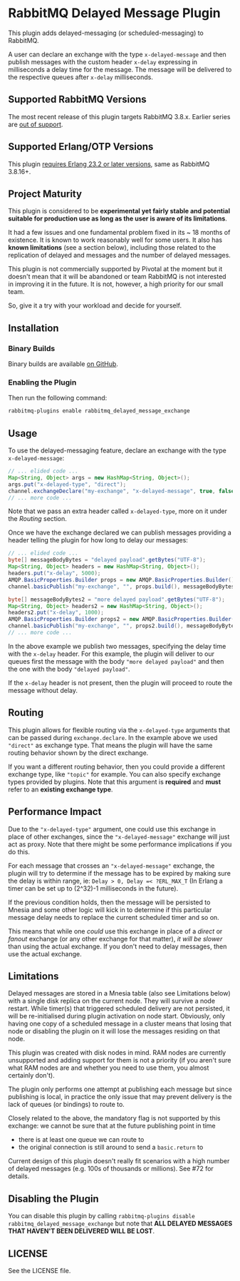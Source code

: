 # RabbitMQ Delayed Message Plugin #

This plugin adds delayed-messaging (or scheduled-messaging) to
RabbitMQ.

A user can declare an exchange with the type `x-delayed-message` and
then publish messages with the custom header `x-delay` expressing in
milliseconds a delay time for the message. The message will be
delivered to the respective queues after `x-delay` milliseconds.

## Supported RabbitMQ Versions

The most recent release of this plugin targets RabbitMQ 3.8.x.
Earlier series are [out of support](https://www.rabbitmq.com/versions.html).

## Supported Erlang/OTP Versions

This plugin [requires Erlang 23.2 or later versions](https://www.rabbitmq.com/which-erlang.html), same as RabbitMQ 3.8.16+.

## Project Maturity

This plugin is considered to be **experimental yet fairly stable and potential suitable for production use
as long as the user is aware of its limitations**.

It had a few issues and one fundamental problem fixed in its ~ 18 months of
existence. It is known to work reasonably well for some users.
It also has **known limitations** (see a section below),
including those related to the replication of delayed and messages and the number of delayed messages.

This plugin is not commercially supported by Pivotal at the moment but
it doesn't mean that it will be abandoned or team RabbitMQ is not interested
in improving it in the future. It is not, however, a high priority for our small team.

So, give it a try with your workload and decide for yourself.


## Installation

### Binary Builds

Binary builds are available [on GitHub](https://github.com/rabbitmq/rabbitmq-delayed-message-exchange/releases).

### Enabling the Plugin

Then run the following command:

``` bash
rabbitmq-plugins enable rabbitmq_delayed_message_exchange
```

## Usage ##

To use the delayed-messaging feature, declare an exchange with the
type `x-delayed-message`:


```java
// ... elided code ...
Map<String, Object> args = new HashMap<String, Object>();
args.put("x-delayed-type", "direct");
channel.exchangeDeclare("my-exchange", "x-delayed-message", true, false, args);
// ... more code ...
```

Note that we pass an extra header called `x-delayed-type`, more on it
under the _Routing_ section.

Once we have the exchange declared we can publish messages providing a
header telling the plugin for how long to delay our messages:

```java
// ... elided code ...
byte[] messageBodyBytes = "delayed payload".getBytes("UTF-8");
Map<String, Object> headers = new HashMap<String, Object>();
headers.put("x-delay", 5000);
AMQP.BasicProperties.Builder props = new AMQP.BasicProperties.Builder().headers(headers);
channel.basicPublish("my-exchange", "", props.build(), messageBodyBytes);

byte[] messageBodyBytes2 = "more delayed payload".getBytes("UTF-8");
Map<String, Object> headers2 = new HashMap<String, Object>();
headers2.put("x-delay", 1000);
AMQP.BasicProperties.Builder props2 = new AMQP.BasicProperties.Builder().headers(headers2);
channel.basicPublish("my-exchange", "", props2.build(), messageBodyBytes2);
// ... more code ...
```

In the above example we publish two messages, specifying the delay
time with the `x-delay` header. For this example, the plugin will
deliver to our queues first the message with the body `"more delayed
payload"` and then the one with the body `"delayed payload"`.

If the `x-delay` header is not present, then the plugin will proceed
to route the message without delay.

## Routing ##

This plugin allows for flexible routing via the `x-delayed-type`
arguments that can be passed during `exchange.declare`. In the example
above we used `"direct"` as exchange type. That means the plugin
will have the same routing behavior shown by the direct exchange.

If you want a different routing behavior, then you could provide a
different exchange type, like `"topic"` for example. You can also
specify exchange types provided by plugins. Note that this argument is
**required** and **must** refer to an **existing exchange type**.

## Performance Impact ##

Due to the `"x-delayed-type"` argument, one could use this exchange in
place of other exchanges, since the `"x-delayed-message"` exchange
will just act as proxy. Note that there might be some performance
implications if you do this.

For each message that crosses an `"x-delayed-message"` exchange, the
plugin will try to determine if the message has to be expired by
making sure the delay is within range, ie: `Delay > 0, Delay =<
?ERL_MAX_T` (In Erlang a timer can be set up to (2^32)-1 milliseconds
in the future).

If the previous condition holds, then the message will be persisted to
Mnesia and some other logic will kick in to determine if this
particular message delay needs to replace the current scheduled timer
and so on.

This means that while one _could_ use this exchange in place of a
_direct_ or _fanout_ exchange (or any other exchange for that matter),
_it will be slower_ than using the actual exchange. If you don't need
to delay messages, then use the actual exchange.


## Limitations

Delayed messages are stored in a Mnesia table (also see Limitations below)
with a single disk replica on the current node. They will survive a node
restart. While timer(s) that triggered scheduled delivery are not persisted,
it will be re-initialised during plugin activation on node start.
Obviously, only having one copy of a scheduled message in a cluster means
that losing that node or disabling the plugin on it will lose the
messages residing on that node.

This plugin was created with disk nodes in mind. RAM nodes are currently
unsupported and adding support for them is not a priority (if you aren't sure
what RAM nodes are and whether you need to use them, you almost certainly don't).

The plugin only performs one attempt at publishing each message but since publishing
is local, in practice the only issue that may prevent delivery is the lack of queues
(or bindings) to route to. 

Closely related to the above, the mandatory flag is not supported by this exchange:
we cannot be sure that at the future publishing point in time

 * there is at least one queue we can route to
 * the original connection is still around to send a `basic.return` to
 
Current design of this plugin doesn't really fit scenarios
with a high number of delayed messages (e.g. 100s of thousands or millions).
See #72 for details.

## Disabling the Plugin ##

You can disable this plugin by calling `rabbitmq-plugins disable
rabbitmq_delayed_message_exchange` but note that **ALL DELAYED MESSAGES THAT
HAVEN'T BEEN DELIVERED WILL BE LOST**.


## LICENSE ##

See the LICENSE file.

